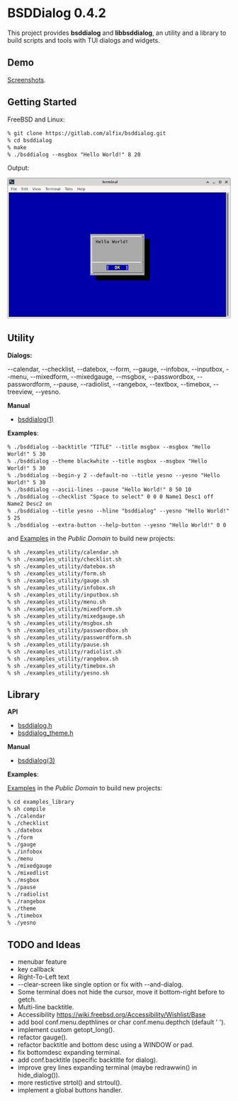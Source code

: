 # BSDDialog 0.4.2

This project provides **bsddialog** and **libbsddialog**, an utility
and a library to build scripts and tools with TUI dialogs and widgets.


## Demo

[Screenshots](https://www.flickr.com/photos/alfonsosiciliano/albums/72157720215006074).


## Getting Started

FreeBSD and Linux:

```
% git clone https://gitlab.com/alfix/bsddialog.git
% cd bsddialog
% make
% ./bsddialog --msgbox "Hello World!" 8 20
```

Output:

![screenshot](screenshot.png)


## Utility

**Dialogs:**

--calendar, --checklist, --datebox, --form, --gauge, --infobox, --inputbox,
--menu, --mixedform, --mixedgauge, --msgbox, --passwordbox, --passwordform,
--pause, --radiolist, --rangebox, --textbox, --timebox, --treeview, --yesno.

**Manual**

 - [bsddialog(1)](https://alfonsosiciliano.gitlab.io/posts/2022-01-26-manual-bsddialog.html)


**Examples**:

```
% ./bsddialog --backtitle "TITLE" --title msgbox --msgbox "Hello World!" 5 30
% ./bsddialog --theme blackwhite --title msgbox --msgbox "Hello World!" 5 30
% ./bsddialog --begin-y 2 --default-no --title yesno --yesno "Hello World!" 5 30
% ./bsddialog --ascii-lines --pause "Hello World!" 8 50 10
% ./bsddialog --checklist "Space to select" 0 0 0 Name1 Desc1 off Name2 Desc2 on
% ./bsddialog --title yesno --hline "bsddialog" --yesno "Hello World!" 5 25
% ./bsddialog --extra-button --help-button --yesno "Hello World!" 0 0
```

and [Examples](https://gitlab.com/alfix/bsddialog/-/tree/main/examples_utility)
in the _Public Domain_ to build new projects:
```
% sh ./examples_utility/calendar.sh
% sh ./examples_utility/checklist.sh
% sh ./examples_utility/datebox.sh
% sh ./examples_utility/form.sh
% sh ./examples_utility/gauge.sh
% sh ./examples_utility/infobox.sh
% sh ./examples_utility/inputbox.sh
% sh ./examples_utility/menu.sh
% sh ./examples_utility/mixedform.sh
% sh ./examples_utility/mixedgauge.sh
% sh ./examples_utility/msgbox.sh
% sh ./examples_utility/passwordbox.sh
% sh ./examples_utility/passwordform.sh
% sh ./examples_utility/pause.sh
% sh ./examples_utility/radiolist.sh
% sh ./examples_utility/rangebox.sh
% sh ./examples_utility/timebox.sh
% sh ./examples_utility/yesno.sh
```

## Library

**API**

 - [bsddialog.h](https://gitlab.com/alfix/bsddialog/-/blob/main/lib/bsddialog.h)
 - [bsddialog\_theme.h](https://gitlab.com/alfix/bsddialog/-/blob/main/lib/bsddialog_theme.h)


**Manual**

 - [bsddialog(3)](https://alfonsosiciliano.gitlab.io/posts/2022-01-15-manual-libbsddialog.html)


**Examples**:

[Examples](https://gitlab.com/alfix/bsddialog/-/tree/main/examples_library)
in the _Public Domain_ to build new projects:
```
% cd examples_library
% sh compile
% ./calendar
% ./checklist
% ./datebox
% ./form
% ./gauge
% ./infobox
% ./menu
% ./mixedgauge
% ./mixedlist
% ./msgbox
% ./pause
% ./radiolist
% ./rangebox
% ./theme
% ./timebox
% ./yesno
```


## TODO and Ideas
 
 - menubar feature
 - key callback
 - Right-To-Left text
 - --clear-screen like single option or fix with --and-dialog.
 - Some terminal does not hide the cursor, move it bottom-right before to getch.
 - Multi-line backtitle.
 - Accessibility https://wiki.freebsd.org/Accessibility/Wishlist/Base
 - add bool conf.menu.depthlines or char conf.menu.depthch (default ' ').
 - implement custom getopt_long().
 - refactor gauge().
 - refactor backtitle and bottom desc using a WINDOW or pad.
 - fix bottomdesc expanding terminal.
 - add conf.backtitle (specific backtitle for dialog).
 - improve grey lines expanding terminal (maybe redrawwin() in hide_dialog()).
 - more restictive strtol() and strtoul().
 - implement a global buttons handler.
